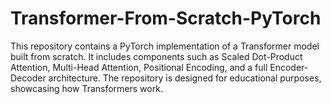 # Transformer-From-Scratch-PyTorch
This repository contains a PyTorch implementation of a Transformer model built from scratch. It includes components such as Scaled Dot-Product Attention, Multi-Head Attention, Positional Encoding, and a full Encoder-Decoder architecture. The repository is designed for educational purposes, showcasing how Transformers work.
